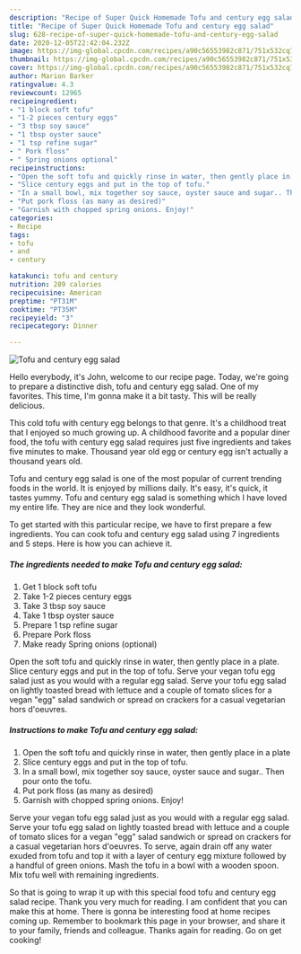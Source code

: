```yaml
---
description: "Recipe of Super Quick Homemade Tofu and century egg salad"
title: "Recipe of Super Quick Homemade Tofu and century egg salad"
slug: 628-recipe-of-super-quick-homemade-tofu-and-century-egg-salad
date: 2020-12-05T22:42:04.232Z
image: https://img-global.cpcdn.com/recipes/a90c56553982c871/751x532cq70/tofu-and-century-egg-salad-recipe-main-photo.jpg
thumbnail: https://img-global.cpcdn.com/recipes/a90c56553982c871/751x532cq70/tofu-and-century-egg-salad-recipe-main-photo.jpg
cover: https://img-global.cpcdn.com/recipes/a90c56553982c871/751x532cq70/tofu-and-century-egg-salad-recipe-main-photo.jpg
author: Marion Barker
ratingvalue: 4.3
reviewcount: 12965
recipeingredient:
- "1 block soft tofu"
- "1-2 pieces century eggs"
- "3 tbsp soy sauce"
- "1 tbsp oyster sauce"
- "1 tsp refine sugar"
- " Pork floss"
- " Spring onions optional"
recipeinstructions:
- "Open the soft tofu and quickly rinse in water, then gently place in a plate"
- "Slice century eggs and put in the top of tofu."
- "In a small bowl, mix together soy sauce, oyster sauce and sugar.. Then pour onto the tofu."
- "Put pork floss (as many as desired)"
- "Garnish with chopped spring onions. Enjoy!"
categories:
- Recipe
tags:
- tofu
- and
- century

katakunci: tofu and century 
nutrition: 289 calories
recipecuisine: American
preptime: "PT31M"
cooktime: "PT35M"
recipeyield: "3"
recipecategory: Dinner

---
```



![Tofu and century egg salad](https://img-global.cpcdn.com/recipes/a90c56553982c871/751x532cq70/tofu-and-century-egg-salad-recipe-main-photo.jpg)

Hello everybody, it's John, welcome to our recipe page. Today, we're going to prepare a distinctive dish, tofu and century egg salad. One of my favorites. This time, I'm gonna make it a bit tasty. This will be really delicious.

This cold tofu with century egg belongs to that genre. It&#39;s a childhood treat that I enjoyed so much growing up. A childhood favorite and a popular diner food, the tofu with century egg salad requires just five ingredients and takes five minutes to make. Thousand year old egg or century egg isn&#39;t actually a thousand years old.

Tofu and century egg salad is one of the most popular of current trending foods in the world. It is enjoyed by millions daily. It's easy, it's quick, it tastes yummy. Tofu and century egg salad is something which I have loved my entire life. They are nice and they look wonderful.


To get started with this particular recipe, we have to first prepare a few ingredients. You can cook tofu and century egg salad using 7 ingredients and 5 steps. Here is how you can achieve it.

<!--inarticleads1-->

##### The ingredients needed to make Tofu and century egg salad:

1. Get 1 block soft tofu
1. Take 1-2 pieces century eggs
1. Take 3 tbsp soy sauce
1. Take 1 tbsp oyster sauce
1. Prepare 1 tsp refine sugar
1. Prepare  Pork floss
1. Make ready  Spring onions (optional)


Open the soft tofu and quickly rinse in water, then gently place in a plate. Slice century eggs and put in the top of tofu. Serve your vegan tofu egg salad just as you would with a regular egg salad. Serve your tofu egg salad on lightly toasted bread with lettuce and a couple of tomato slices for a vegan &#34;egg&#34; salad sandwich or spread on crackers for a casual vegetarian hors d&#39;oeuvres. 

<!--inarticleads2-->

##### Instructions to make Tofu and century egg salad:

1. Open the soft tofu and quickly rinse in water, then gently place in a plate
1. Slice century eggs and put in the top of tofu.
1. In a small bowl, mix together soy sauce, oyster sauce and sugar.. Then pour onto the tofu.
1. Put pork floss (as many as desired)
1. Garnish with chopped spring onions. Enjoy!


Serve your vegan tofu egg salad just as you would with a regular egg salad. Serve your tofu egg salad on lightly toasted bread with lettuce and a couple of tomato slices for a vegan &#34;egg&#34; salad sandwich or spread on crackers for a casual vegetarian hors d&#39;oeuvres. To serve, again drain off any water exuded from tofu and top it with a layer of century egg mixture followed by a handful of green onions. Mash the tofu in a bowl with a wooden spoon. Mix tofu well with remaining ingredients. 

So that is going to wrap it up with this special food tofu and century egg salad recipe. Thank you very much for reading. I am confident that you can make this at home. There is gonna be interesting food at home recipes coming up. Remember to bookmark this page in your browser, and share it to your family, friends and colleague. Thanks again for reading. Go on get cooking!
